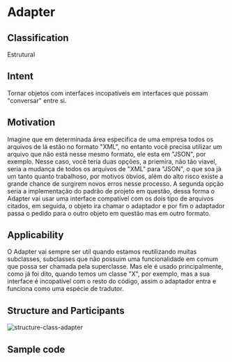 # Adapter

## Classification
Estrutural

## Intent
Tornar objetos com interfaces incopatíveis em interfaces que possam "conversar" entre si.

## Motivation
Imagine que em determinada área especifica de uma empresa todos os arquivos de lá estão no formato "XML", no entanto você precisa utilizar um arquivo que não está nesse mesmo formato, ele esta em "JSON", por exemplo. 
Nesse caso, você teria duas opções, a priemira, não tão viavel, seria a mudança de todos os arquivos de "XML" para "JSON", o que soa jà um tanto quanto trabalhoso, por motivos óbvios, além do alto risco existe a grande chance de surgirem novos erros nesse processo.
A segunda opção seria a implementação do padrão de projeto em questão, dessa forma o Adapter vai usar uma interface compatível com os dois tipo de arquivos citados, em seguida, o objeto ira chamar o adaptador e por fim o adaptador passa o pedido para o outro objeto em questão mas em outro formato.

## Applicability
O Adapter vai sempre ser utíl quando estamos reutilizando muitas subclasses, subclasses que não possuim uma funcionalidade em comum que possa ser chamada pela superclasse.
Mas ele é usado principalmente, como já foi dito, quando temos um classe "X", por exemplo, mas a sua interface é incopatível com o resto do código, assim o adaptador entra e funciona como uma espécie de tradutor.

## Structure and Participants
![structure-class-adapter](https://user-images.githubusercontent.com/71103252/94495017-ff1a5400-01c6-11eb-97bb-f4eb808ef7a2.png)




## Sample code 



